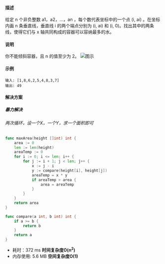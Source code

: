#### 描述
给定 n 个非负整数 a1，a2，...，an ，每个数代表坐标中的一个点 (i, ai) 。在坐标内画 n 条垂直线，垂直线 i 的两个端点分别为 (i, ai) 和 (i, 0)。找出其中的两条线，使得它们与 x 轴共同构成的容器可以容纳最多的水。
#### 说明
你不能倾斜容器，且 n 的值至少为 2。
![图示](https://aliyun-lc-upload.oss-cn-hangzhou.aliyuncs.com/aliyun-lc-upload/uploads/2018/07/25/question_11.jpg "图中垂直线代表输入数组 [1,8,6,2,5,4,8,3,7]。在此情况下，容器能够容纳水（表示为蓝色部分）的最大值为 49。")
#### 示例
```
输入: [1,8,6,2,5,4,8,3,7]
输出: 49
```
#### 解决方案
##### 暴力解决
###### 两次循环，设一个X，一个Y，求一个面积即可
```go
func maxArea(height []int) int {
    area := 0
	len := len(height)
	areaTemp := 0
	for i := 0; i <= len; i++ {
		for j := i + 1; j < len; j++ {
			x := j - i
			y := compare(height[i], height[j])
			areaTemp = x * y
			if areaTemp > area {
				area = areaTemp
			}
		}
	}
	return area
}

func compare(a int, b int) int {
	if a >= b {
		return b
	}
	return a
}
```
* 耗时：372 ms **时间复杂度O(n<sup>2</sup>)**
* 内存使用: 5.6 MB **空间复杂度O(1)**
